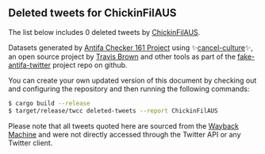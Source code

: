 ## Deleted tweets for ChickinFilAUS

The list below includes 0 deleted tweets by
[ChickinFilAUS](https://twitter.com/ChickinFilAUS).



Datasets generated by [Antifa Checker 161 Project](https://twitter.com/antifacheck161) using ✨[cancel-culture](https://github.com/travisbrown/cancel-culture)✨, an open source project by 
[Travis Brown](https://twitter.com/travisbrown) and other tools as part of the 
[fake-antifa-twitter](https://github.com/antifacheck161/fake-antifa-twitter) project repo on github.

You can create your own updated version of this document by checking out and configuring the
repository and then running the following commands:

```bash
$ cargo build --release
$ target/release/twcc deleted-tweets --report ChickinFilAUS
```

Please note that all tweets quoted here are sourced from the
[Wayback Machine](https://web.archive.org) and were not directly accessed through the Twitter API or
any Twitter client.

